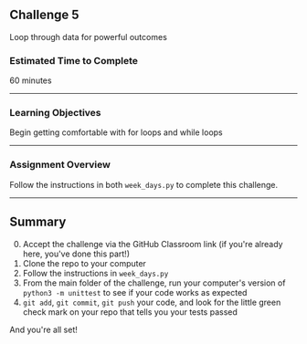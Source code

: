## Challenge 5

Loop through data for powerful outcomes

### Estimated Time to Complete

60 minutes

---

### Learning Objectives

Begin getting comfortable with for loops and while loops

---

### Assignment Overview

Follow the instructions in both `week_days.py` to complete this challenge. 

---

## Summary

0. Accept the challenge via the GitHub Classroom link (if you're already here, you've done this part!)
1. Clone the repo to your computer
2. Follow the instructions in `week_days.py`
3. From the main folder of the challenge, run your computer's version of `python3 -m unittest` to see if your code works as expected
4. `git add`, `git commit`, `git push` your code, and look for the little green check mark on your repo that tells you your tests passed

And you're all set!
